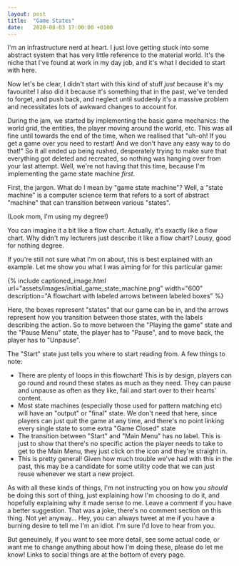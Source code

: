 ```yaml
---
layout: post
title:  "Game States"
date:   2020-08-03 17:00:00 +0100
---
```


I'm an infrastructure nerd at heart. I just love getting stuck into some abstract system that has very little reference to the material world. It's the niche that I've found at work in my day job, and it's what I decided to start with here.

Now let's be clear, I didn't start with this kind of stuff *just* because it's my favourite! I also did it because it's something that in the past, we've tended to forget, and push back, and neglect until suddenly it's a massive problem and necessitates lots of awkward changes to account for.

During the jam, we started by implementing the basic game mechanics: the world grid, the entities, the player moving around the world, etc. This was all fine until towards the end of the time, when we realised that "uh-oh! If you get a game over you need to restart! And we don't have any easy way to do that!" So it all ended up being rushed, desperately trying to make sure that everything got deleted and recreated, so nothing was hanging over from your last attempt. Well, we're not having that this time, because I'm implementing the game state machine *first*.

First, the jargon. What do I mean by "game state machine"? Well, a "state machine" is a computer science term that refers to a sort of abstract "machine" that can transition between various "states".

(Look mom, I'm using my degree!) 

You can imagine it a bit like a flow chart. Actually, it's exactly like a flow chart. Why didn't my lecturers just describe it like a flow chart? Lousy, good for nothing degree.

If you're still not sure what I'm on about, this is best explained with an example. Let me show you what I was aiming for for this particular game:

{% include captioned_image.html url="assets/images/initial_game_state_machine.png" width="600" description="A flowchart with labeled arrows between labeled boxes" %}

Here, the boxes represent "states" that our game can be in, and the arrows represent how you transition between those states, with the labels describing the action. So to move between the "Playing the game" state and the "Pause Menu" state, the player has to "Pause", and to move back, the player has to "Unpause".

The "Start" state just tells you where to start reading from. A few things to note: 
* There are plenty of loops in this flowchart! This is by design, players can go round and round these states as much as they need. They can pause and unpause as often as they like, fail and start over to their hearts' content.
* Most state machines (especially those used for pattern matching etc) will have an "output" or "final" state. We don't need that here, since players can just quit the game at any time, and there's no point linking every single state to some extra "Game Closed" state
* The transition between "Start" and "Main Menu" has no label. This is just to show that there's no specific action the player needs to take to get to the Main Menu, they just click on the icon and they're straight in.
* This is pretty general! Given how much trouble we've had with this in the past, this may be a candidate for some utility code that we can just reuse whenever we start a new project.

As with all these kinds of things, I'm not instructing you on how you *should* be doing this sort of thing, just explaining how I'm choosing to do it, and hopefully explaining why it made sense to me. Leave a comment if you have a better suggestion. That was a joke, there's no comment section on this thing. Not yet anyway... Hey, you can always tweet at me if you have a burning desire to tell me I'm an idiot. I'm sure I'd love to hear from you.

But geneuinely, if you want to see more detail, see some actual code, or want me to change anything about how I'm doing these, please do let me know! Links to social things are at the bottom of every page.
